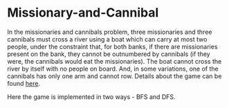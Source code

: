 # Missionary-and-Cannibal
In the missionaries and cannibals problem, three missionaries and three cannibals must cross a river using a boat which can carry at most two people, under the constraint that, for both banks, if there are missionaries present on the bank, they cannot be outnumbered by cannibals (if they were, the cannibals would eat the missionaries). The boat cannot cross the river by itself with no people on board. And, in some variations, one of the cannibals has only one arm and cannot row. Details about the game can be found [here](https://en.wikipedia.org/wiki/Missionaries_and_cannibals_problem).

Here the game is implemented in two ways - BFS and DFS. 
